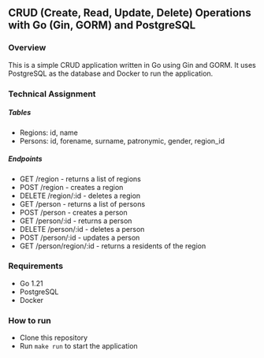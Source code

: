 ## CRUD (Create, Read, Update, Delete) Operations with Go (Gin, GORM) and PostgreSQL


### Overview
This is a simple CRUD application written in Go using Gin and GORM. It uses PostgreSQL as the database and Docker to run the application.

### Technical Assignment
##### Tables
- Regions: id, name
- Persons: id, forename, surname, patronymic, gender, region_id

##### Endpoints
- GET /region - returns a list of regions
- POST /region - creates a region
- DELETE /region/:id - deletes a region
- GET /person - returns a list of persons
- POST /person - creates a person
- GET /person/:id - returns a person
- DELETE /person/:id - deletes a person
- POST /person/:id - updates a person
- GET /person/region/:id - returns a residents of the region

### Requirements
- Go 1.21
- PostgreSQL
- Docker

### How to run
- Clone this repository
- Run `make run` to start the application

